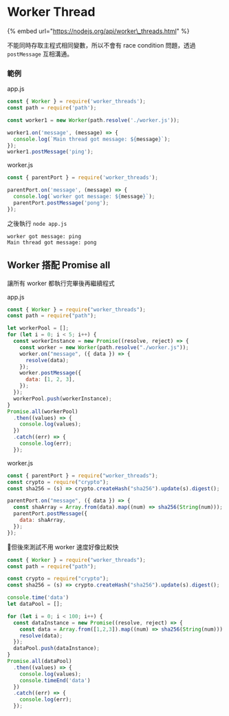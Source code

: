 # Worker Thread

{% embed url="https://nodejs.org/api/worker\_threads.html" %}

不能同時存取主程式相同變數，所以不會有 race condition 問題，透過 `postMessage` 互相溝通。

### 範例

app.js

```javascript
const { Worker } = require('worker_threads');
const path = require('path');

const worker1 = new Worker(path.resolve('./worker.js'));

worker1.on('message', (message) => {
  console.log(`Main thread got message: ${message}`);
});
worker1.postMessage('ping');
```

worker.js

```javascript
const { parentPort } = require('worker_threads');

parentPort.on('message', (message) => {
  console.log(`worker got message: ${message}`);
  parentPort.postMessage('pong');
});
```

之後執行 `node app.js`

```text
worker got message: ping
Main thread got message: pong
```

## Worker 搭配 Promise all

讓所有 worker 都執行完畢後再繼續程式

app.js

```javascript
const { Worker } = require("worker_threads");
const path = require("path");

let workerPool = [];
for (let i = 0; i < 5; i++) {
  const workerInstance = new Promise((resolve, reject) => {
    const worker = new Worker(path.resolve("./worker.js"));
    worker.on("message", ({ data }) => {
      resolve(data);
    });
    worker.postMessage({
      data: [1, 2, 3],
    });
  });
  workerPool.push(workerInstance);
}
Promise.all(workerPool)
  .then((values) => {
    console.log(values);
  })
  .catch((err) => {
    console.log(err);
  });
```

worker.js

```javascript
const { parentPort } = require("worker_threads");
const crypto = require("crypto");
const sha256 = (s) => crypto.createHash("sha256").update(s).digest();

parentPort.on("message", ({ data }) => {
  const shaArray = Array.from(data).map((num) => sha256(String(num)));
  parentPort.postMessage({
    data: shaArray,
  });
});
```

但後來測試不用 worker 速度好像比較快

```javascript
const { Worker } = require("worker_threads");
const path = require("path");

const crypto = require("crypto");
const sha256 = (s) => crypto.createHash("sha256").update(s).digest();

console.time('data')
let dataPool = [];

for (let i = 0; i < 100; i++) {
  const dataInstance = new Promise((resolve, reject) => {
    const data = Array.from([1,2,3]).map((num) => sha256(String(num)))
    resolve(data);
  });
  dataPool.push(dataInstance);
}
Promise.all(dataPool)
  .then((values) => {
    console.log(values);
    console.timeEnd('data')
  })
  .catch((err) => {
    console.log(err);
  });
```


